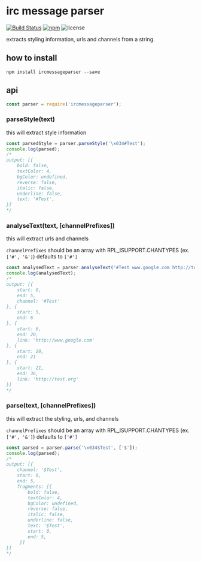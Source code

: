 # irc message parser
[![Build Status](https://travis-ci.org/Bonuspunkt/ircmessageparser.svg?branch=master)](https://travis-ci.org/Bonuspunkt/ircmessageparser) [![npm](https://img.shields.io/npm/v/ircmessageparser.svg)](https://www.npmjs.com/package/ircmessageparser)
![license](https://img.shields.io/npm/l/ircmessageparser.svg)

extracts styling information, urls and channels from a string.

## how to install
```
npm install ircmessageparser --save
```

## api
``` js
const parser = require('ircmessageparser');
```

### parseStyle(text)

this will extract style information

``` js
const parsedStyle = parser.parseStyle('\x034#Test');
console.log(parsed);
/*
output: [{
    bold: false,
    textColor: 4,
    bgColor: undefined,
    reverse: false,
    italic: false,
    underline: false,
    text: '#Test',
}]
*/
```

### analyseText(text, [channelPrefixes])

this will extract urls and channels

`channelPrefixes` should be an array with RPL_ISUPPORT.CHANTYPES (ex. `['#', '&']`) defaults to `['#']`

``` js
const analysedText = parser.analyseText('#Test www.google.com http://test.org');
console.log(analysedText);
/*
output: [{
    start: 0,
    end: 5,
    channel: '#Test'
}, {
    start: 5,
    end: 6
}, {
    start: 6,
    end: 20,
    link: 'http://www.google.com'
}, {
    start: 20,
    end: 21
}, {
    start: 21,
    end: 36,
    link: 'http://test.org'
}]
*/
```

### parse(text, [channelPrefixes])

this will extract the styling, urls, and channels

`channelPrefixes` should be an array with RPL_ISUPPORT.CHANTYPES (ex. `['#', '&']`) defaults to `['#']`

``` js
const parsed = parser.parse('\x034$Test', ['$']);
console.log(parsed);
/*
output: [{
    channel: '$Test',
    start: 0,
    end: 5,
    fragments: [{
        bold: false,
        textColor: 4,
        bgColor: undefined,
        reverse: false,
        italic: false,
        underline: false,
        text: '$Test',
        start: 0,
        end: 5,
     }]
}]
*/
```
